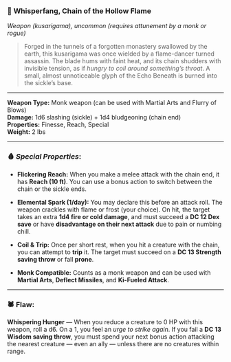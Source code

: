 ### 🔗 **Whisperfang, Chain of the Hollow Flame**

_Weapon (kusarigama), uncommon (requires attunement by a monk or rogue)_

> Forged in the tunnels of a forgotten monastery swallowed by the earth, this kusarigama was once wielded by a flame-dancer turned assassin. The blade hums with faint heat, and its chain shudders with invisible tension, as if _hungry to coil around something’s throat_. A small, almost unnoticeable glyph of the Echo Beneath is burned into the sickle’s base.

---

**Weapon Type:** Monk weapon (can be used with Martial Arts and Flurry of Blows)  
**Damage:** 1d6 slashing (sickle) + 1d4 bludgeoning (chain end)  
**Properties:** Finesse, Reach, Special  
**Weight:** 2 lbs

---

### 🩸 _Special Properties_:

- **Flickering Reach:** When you make a melee attack with the chain end, it has **Reach (10 ft)**. You can use a bonus action to switch between the chain or the sickle ends.
    
- **Elemental Spark (1/day):** You may declare this before an attack roll. The weapon crackles with flame or frost (your choice). On hit, the target takes an extra **1d4 fire or cold damage**, and must succeed a **DC 12 Dex save** or have **disadvantage on their next attack** due to pain or numbing chill.
    
- **Coil & Trip:** Once per short rest, when you hit a creature with the chain, you can attempt to **trip** it. The target must succeed on a **DC 13 Strength saving throw** or fall **prone**.
    
- **Monk Compatible:** Counts as a monk weapon and can be used with **Martial Arts**, **Deflect Missiles**, and **Ki-Fueled Attack**.
    

---

### 🕷 Flaw:

**Whispering Hunger** — When you reduce a creature to 0 HP with this weapon, roll a d6. On a 1, you feel an _urge to strike again_. If you fail a **DC 13 Wisdom saving throw**, you must spend your next bonus action attacking the nearest creature — even an ally — unless there are no creatures within range.
